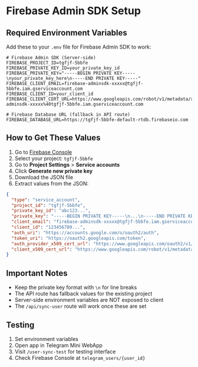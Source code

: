 # Firebase Admin SDK Setup

## Required Environment Variables

Add these to your `.env` file for Firebase Admin SDK to work:

```env
# Firebase Admin SDK (Server-side)
FIREBASE_PROJECT_ID=tgfjf-5bbfe
FIREBASE_PRIVATE_KEY_ID=your_private_key_id
FIREBASE_PRIVATE_KEY="-----BEGIN PRIVATE KEY-----\nyour_private_key_here\n-----END PRIVATE KEY-----"
FIREBASE_CLIENT_EMAIL=firebase-adminsdk-xxxxx@tgfjf-5bbfe.iam.gserviceaccount.com
FIREBASE_CLIENT_ID=your_client_id
FIREBASE_CLIENT_CERT_URL=https://www.googleapis.com/robot/v1/metadata/x509/firebase-adminsdk-xxxxx%40tgfjf-5bbfe.iam.gserviceaccount.com

# Firebase Database URL (fallback in API route)
FIREBASE_DATABASE_URL=https://tgfjf-5bbfe-default-rtdb.firebaseio.com
```

## How to Get These Values

1. Go to [Firebase Console](https://console.firebase.google.com/)
2. Select your project: `tgfjf-5bbfe`
3. Go to **Project Settings** > **Service accounts**
4. Click **Generate new private key**
5. Download the JSON file
6. Extract values from the JSON:

```json
{
  "type": "service_account",
  "project_id": "tgfjf-5bbfe",
  "private_key_id": "abc123...",
  "private_key": "-----BEGIN PRIVATE KEY-----\n...\n-----END PRIVATE KEY-----\n",
  "client_email": "firebase-adminsdk-xxxxx@tgfjf-5bbfe.iam.gserviceaccount.com",
  "client_id": "123456789...",
  "auth_uri": "https://accounts.google.com/o/oauth2/auth",
  "token_uri": "https://oauth2.googleapis.com/token",
  "auth_provider_x509_cert_url": "https://www.googleapis.com/oauth2/v1/certs",
  "client_x509_cert_url": "https://www.googleapis.com/robot/v1/metadata/x509/firebase-adminsdk-xxxxx%40tgfjf-5bbfe.iam.gserviceaccount.com"
}
```

## Important Notes

- Keep the private key format with `\n` for line breaks
- The API route has fallback values for the existing project
- Server-side environment variables are NOT exposed to client
- The `/api/sync-user` route will work once these are set

## Testing

1. Set environment variables
2. Open app in Telegram Mini WebApp
3. Visit `/user-sync-test` for testing interface
4. Check Firebase Console at `telegram_users/{user_id}`
